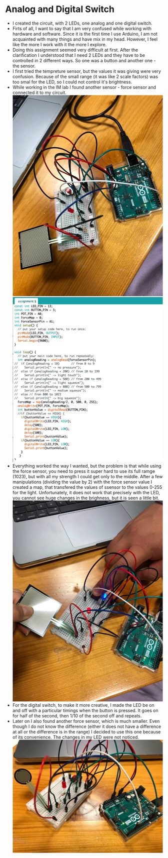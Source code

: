 # Analog and Digital Switch
* I created the circuit, with 2 LEDs, one analog and one digital switch.
* Firts of all, I want to say that I am very confused while working with hardware and software. Since it is the first time I use Arduino, I am not acquainted with many things and have mix in my head. However, I feel like the more I work with it the more I explore. 
* Doing this assignment seemed very difficult at first. After the clarification I understood that I need 2 LEDs and they have to be controlled in 2 different ways. So one was a button and another one - the sensor.
* I first tried the tempreture sensor, but the values it was giving were very confusion. Because of the small range (it was like 2 scale factors) was too smal for the LED, so I could not control it's brightness.
* While working in the IM lab I found another sensor - force sensor and connected it to my circuit.
![Here is how my circuit looks like](https://github.com/lizadat/Intro_to_IM/blob/bdc160e2d64ec8879a2dd916f812a29b07c8a422/Week9/photo_2022-04-05%2009.05.28.jpeg)
![Here is the screenshot of the code](https://github.com/lizadat/Intro_to_IM/blob/e2663770a07e1134d5b95f68ad52b29ffd324b04/Week9/Screen%20Shot%202022-04-05%20at%209.26.01%20AM.png)
* Everything worked the way I wanted, but the problem is that while using the force sensor, you need to press it super hard to use its full ramge (1023), but with all my strength I could get only to the middle. After a few manipulations (dividing the value by 2) with the force sensor value I created a map, that transfered the values of ssensor to the values 0-255 for the light. Unfortunately, it does not work that precisely with the LED, you cannot see huge changes in the brighness, but it is seen a little bit.
![This is the working circuit](https://github.com/lizadat/Intro_to_IM/blob/bdc160e2d64ec8879a2dd916f812a29b07c8a422/Week9/photo_2022-04-05%2009.05.30.jpeg)
* For the digital switch, to make it more creative, I made the LED be on and off with a particular timings when the button is pressed. It goes on for half of the second, then 1/10 of the second off and repeats. 
* Later on I also found another force sensor, which is much smaller. Even though I do not know the difference (either it does not have a difference at all or the difference is in the range) I decided to use this one because of its convenience. The changes in my LED were not noticed.
![The circuit with another force sensor](https://github.com/lizadat/Intro_to_IM/blob/bdc160e2d64ec8879a2dd916f812a29b07c8a422/Week9/photo_2022-04-05%2009.05.38.jpeg) 
